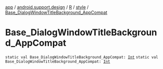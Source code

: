 [app](../../../index.md) / [android.support.design](../../index.md) / [R](../index.md) / [style](index.md) / [Base_DialogWindowTitleBackground_AppCompat](.)

# Base_DialogWindowTitleBackground_AppCompat

`static val Base_DialogWindowTitleBackground_AppCompat: `[`Int`](https://kotlinlang.org/api/latest/jvm/stdlib/kotlin/-int/index.html)
`static val Base_DialogWindowTitleBackground_AppCompat: `[`Int`](https://kotlinlang.org/api/latest/jvm/stdlib/kotlin/-int/index.html)